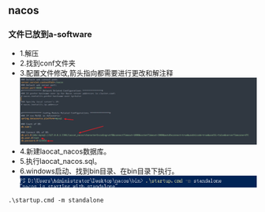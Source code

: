 ## nacos

### 文件已放到a-software

- 1.解压
- 2.找到conf文件夹
- 3.配置文件修改,箭头指向都需要进行更改和解注释
  ![img.png](img.png)
- 4.新建laocat_nacos数据库。
- 5.执行laocat_nacos.sql。
- 6.windows启动、找到bin目录、在bin目录下执行。
  ![img_1.png](img_1.png)

```shell
.\startup.cmd -m standalone
```